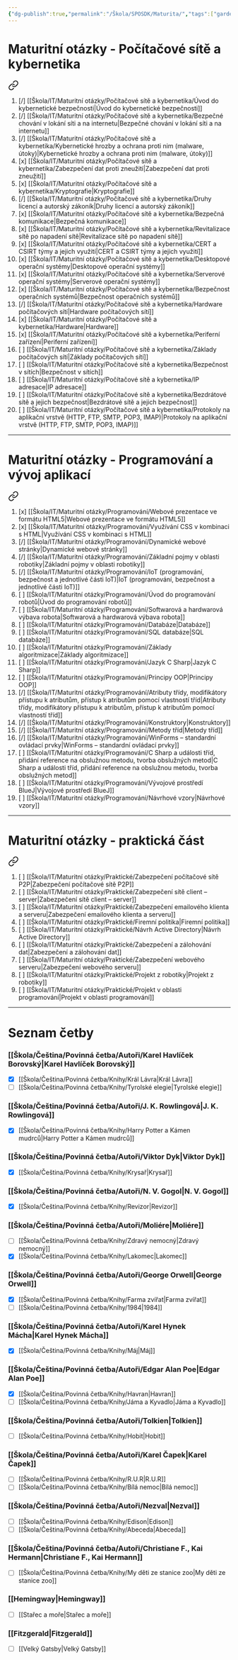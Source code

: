 ```yaml
---
{"dg-publish":true,"permalink":"/Škola/SPOSDK/Maturita/","tags":["gardenEntry"],"created":"2023-12-18T16:37:08.969+01:00","updated":"2024-03-15T17:00:51.594+01:00"}
---
```


# Maturitní otázky - Počítačové sítě a kybernetika

<div class="transclusion internal-embed is-loaded"><a class="markdown-embed-link" href="/skola/it/maturitni-otazky/maturitni-otazky-pocitacove-site-a-kybernetika/" aria-label="Open link"><svg xmlns="http://www.w3.org/2000/svg" width="24" height="24" viewBox="0 0 24 24" fill="none" stroke="currentColor" stroke-width="2" stroke-linecap="round" stroke-linejoin="round" class="svg-icon lucide-link"><path d="M10 13a5 5 0 0 0 7.54.54l3-3a5 5 0 0 0-7.07-7.07l-1.72 1.71"></path><path d="M14 11a5 5 0 0 0-7.54-.54l-3 3a5 5 0 0 0 7.07 7.07l1.71-1.71"></path></svg></a><div class="markdown-embed">




1. [/] [[Škola/IT/Maturitní otázky/Počítačové sítě a kybernetika/Úvod do kybernetické bezpečnosti\|Úvod do kybernetické bezpečnosti]]
2. [/] [[Škola/IT/Maturitní otázky/Počítačové sítě a kybernetika/Bezpečné chování v lokání síti a na internetu\|Bezpečné chování v lokání síti a na internetu]]
3. [/] [[Škola/IT/Maturitní otázky/Počítačové sítě a kybernetika/Kybernetické hrozby a ochrana proti nim (malware, útoky)\|Kybernetické hrozby a ochrana proti nim (malware, útoky)]]
4. [x] [[Škola/IT/Maturitní otázky/Počítačové sítě a kybernetika/Zabezpečení dat proti zneužití\|Zabezpečení dat proti zneužití]]
5. [x] [[Škola/IT/Maturitní otázky/Počítačové sítě a kybernetika/Kryptografie\|Kryptografie]]
6. [/] [[Škola/IT/Maturitní otázky/Počítačové sítě a kybernetika/Druhy licencí a autorský zákoník\|Druhy licencí a autorský zákoník]]
7. [x] [[Škola/IT/Maturitní otázky/Počítačové sítě a kybernetika/Bezpečná komunikace\|Bezpečná komunikace]]
8. [x] [[Škola/IT/Maturitní otázky/Počítačové sítě a kybernetika/Revitalizace sítě po napadení sítě\|Revitalizace sítě po napadení sítě]]
9. [x] [[Škola/IT/Maturitní otázky/Počítačové sítě a kybernetika/CERT a CSIRT týmy a jejich využití\|CERT a CSIRT týmy a jejich využití]]
10. [x] [[Škola/IT/Maturitní otázky/Počítačové sítě a kybernetika/Desktopové operační systémy\|Desktopové operační systémy]]
11. [x] [[Škola/IT/Maturitní otázky/Počítačové sítě a kybernetika/Serverové operační systémy\|Serverové operační systémy]]
12. [x] [[Škola/IT/Maturitní otázky/Počítačové sítě a kybernetika/Bezpečnost operačních systémů\|Bezpečnost operačních systémů]]
13. [/] [[Škola/IT/Maturitní otázky/Počítačové sítě a kybernetika/Hardware počítačových sítí\|Hardware počítačových sítí]]
14. [x] [[Škola/IT/Maturitní otázky/Počítačové sítě a kybernetika/Hardware\|Hardware]]
15. [x] [[Škola/IT/Maturitní otázky/Počítačové sítě a kybernetika/Periferní zařízení\|Periferní zařízení]]
16. [ ] [[Škola/IT/Maturitní otázky/Počítačové sítě a kybernetika/Základy počítačových sítí\|Základy počítačových sítí]]
17. [ ] [[Škola/IT/Maturitní otázky/Počítačové sítě a kybernetika/Bezpečnost v sítích\|Bezpečnost v sítích]]
18. [ ] [[Škola/IT/Maturitní otázky/Počítačové sítě a kybernetika/IP adresace\|IP adresace]]
19. [ ] [[Škola/IT/Maturitní otázky/Počítačové sítě a kybernetika/Bezdrátové sítě a jejich bezpečnost\|Bezdrátové sítě a jejich bezpečnost]]
20. [ ] [[Škola/IT/Maturitní otázky/Počítačové sítě a kybernetika/Protokoly na aplikační vrstvě (HTTP, FTP, SMTP, POP3, IMAP)\|Protokoly na aplikační vrstvě (HTTP, FTP, SMTP, POP3, IMAP)]]

</div></div>

___
# Maturitní otázky - Programování a vývoj aplikací

<div class="transclusion internal-embed is-loaded"><a class="markdown-embed-link" href="/skola/it/maturitni-otazky/maturitni-otazky-programovani-a-vyvoj-aplikaci/" aria-label="Open link"><svg xmlns="http://www.w3.org/2000/svg" width="24" height="24" viewBox="0 0 24 24" fill="none" stroke="currentColor" stroke-width="2" stroke-linecap="round" stroke-linejoin="round" class="svg-icon lucide-link"><path d="M10 13a5 5 0 0 0 7.54.54l3-3a5 5 0 0 0-7.07-7.07l-1.72 1.71"></path><path d="M14 11a5 5 0 0 0-7.54-.54l-3 3a5 5 0 0 0 7.07 7.07l1.71-1.71"></path></svg></a><div class="markdown-embed">




1. [x] [[Škola/IT/Maturitní otázky/Programování/Webové prezentace ve formátu HTML5\|Webové prezentace ve formátu HTML5]]
2. [x] [[Škola/IT/Maturitní otázky/Programování/Využívání CSS v kombinaci s HTML\|Využívání CSS v kombinaci s HTML]]
3. [/] [[Škola/IT/Maturitní otázky/Programování/Dynamické webové stránky\|Dynamické webové stránky]] 
4. [/] [[Škola/IT/Maturitní otázky/Programování/Základní pojmy v oblasti robotiky\|Základní pojmy v oblasti robotiky]]
5. [/] [[Škola/IT/Maturitní otázky/Programování/IoT (programování, bezpečnost a jednotlivé části IoT)\|IoT (programování, bezpečnost a jednotlivé části IoT)]]
6. [ ] [[Škola/IT/Maturitní otázky/Programování/Úvod do programování robotů\|Úvod do programování robotů]]
7. [ ] [[Škola/IT/Maturitní otázky/Programování/Softwarová a hardwarová výbava robota\|Softwarová a hardwarová výbava robota]]
8. [ ] [[Škola/IT/Maturitní otázky/Programování/Databáze\|Databáze]]
9. [ ] [[Škola/IT/Maturitní otázky/Programování/SQL databáze\|SQL databáze]]
10. [ ] [[Škola/IT/Maturitní otázky/Programování/Základy algoritmizace\|Základy algoritmizace]]
11. [ ] [[Škola/IT/Maturitní otázky/Programování/Jazyk C Sharp\|Jazyk C Sharp]]
12. [ ] [[Škola/IT/Maturitní otázky/Programování/Principy OOP\|Principy OOP]]
13. [/] [[Škola/IT/Maturitní otázky/Programování/Atributy třídy, modifikátory přístupu k atributům, přístup k atributům pomocí vlastností tříd\|Atributy třídy, modifikátory přístupu k atributům, přístup k atributům pomocí vlastností tříd]]
14. [/] [[Škola/IT/Maturitní otázky/Programování/Konstruktory\|Konstruktory]]
15. [/] [[Škola/IT/Maturitní otázky/Programování/Metody tříd\|Metody tříd]]
16. [/] [[Škola/IT/Maturitní otázky/Programování/WinForms – standardní ovládací prvky\|WinForms – standardní ovládací prvky]]
17. [ ]  [[Škola/IT/Maturitní otázky/Programování/C Sharp a události tříd, přidání reference na obslužnou metodu, tvorba obslužných metod\|C Sharp a události tříd, přidání reference na obslužnou metodu, tvorba obslužných metod]]
18. [ ] [[Škola/IT/Maturitní otázky/Programování/Vývojové prostředí BlueJ\|Vývojové prostředí BlueJ]]
19. [ ] [[Škola/IT/Maturitní otázky/Programování/Návrhové vzory\|Návrhové vzory]]

</div></div>

___
# Maturitní otázky - praktická část

<div class="transclusion internal-embed is-loaded"><a class="markdown-embed-link" href="/skola/it/maturitni-otazky/maturitni-otazky-prakticka-cast/" aria-label="Open link"><svg xmlns="http://www.w3.org/2000/svg" width="24" height="24" viewBox="0 0 24 24" fill="none" stroke="currentColor" stroke-width="2" stroke-linecap="round" stroke-linejoin="round" class="svg-icon lucide-link"><path d="M10 13a5 5 0 0 0 7.54.54l3-3a5 5 0 0 0-7.07-7.07l-1.72 1.71"></path><path d="M14 11a5 5 0 0 0-7.54-.54l-3 3a5 5 0 0 0 7.07 7.07l1.71-1.71"></path></svg></a><div class="markdown-embed">




1. [ ] [[Škola/IT/Maturitní otázky/Praktické/Zabezpečení počítačové sítě P2P\|Zabezpečení počítačové sítě P2P]]
2. [ ] [[Škola/IT/Maturitní otázky/Praktické/Zabezpečení sítě client – server\|Zabezpečení sítě client – server]]
3. [ ] [[Škola/IT/Maturitní otázky/Praktické/Zabezpečení emailového klienta a serveru\|Zabezpečení emailového klienta a serveru]]
4. [ ] [[Škola/IT/Maturitní otázky/Praktické/Firemní politika\|Firemní politika]]
5. [ ] [[Škola/IT/Maturitní otázky/Praktické/Návrh Active Directory\|Návrh Active Directory]]
6. [ ] [[Škola/IT/Maturitní otázky/Praktické/Zabezpečení a zálohování dat\|Zabezpečení a zálohování dat]]
7. [ ] [[Škola/IT/Maturitní otázky/Praktické/Zabezpečení webového serveru\|Zabezpečení webového serveru]]
8. [ ] [[Škola/IT/Maturitní otázky/Praktické/Projekt z robotiky\|Projekt z robotiky]]
9. [ ] [[Škola/IT/Maturitní otázky/Praktické/Projekt v oblasti programování\|Projekt v oblasti programování]]

</div></div>

___
# Seznam četby

<div class="transclusion internal-embed is-loaded"><div class="markdown-embed">




### [[Škola/Čeština/Povinná četba/Autoři/Karel Havlíček Borovský\|Karel Havlíček Borovský]]
- [x] [[Škola/Čeština/Povinná četba/Knihy/Král Lávra\|Král Lávra]]
- [ ] [[Škola/Čeština/Povinná četba/Knihy/Tyrolské elegie\|Tyrolské elegie]]
### [[Škola/Čeština/Povinná četba/Autoři/J. K. Rowlingová\|J. K. Rowlingová]]
- [x] [[Škola/Čeština/Povinná četba/Knihy/Harry Potter a Kámen mudrců\|Harry Potter a Kámen mudrců]]
### [[Škola/Čeština/Povinná četba/Autoři/Viktor Dyk\|Viktor Dyk]]
- [x] [[Škola/Čeština/Povinná četba/Knihy/Krysař\|Krysař]] 
### [[Škola/Čeština/Povinná četba/Autoři/N. V. Gogol\|N. V. Gogol]]
- [x] [[Škola/Čeština/Povinná četba/Knihy/Revizor\|Revizor]]
### [[Škola/Čeština/Povinná četba/Autoři/Moliére\|Moliére]]
- [ ] [[Škola/Čeština/Povinná četba/Knihy/Zdravý nemocný\|Zdravý nemocný]]
- [x] [[Škola/Čeština/Povinná četba/Knihy/Lakomec\|Lakomec]]
### [[Škola/Čeština/Povinná četba/Autoři/George Orwell\|George Orwell]]
- [x] [[Škola/Čeština/Povinná četba/Knihy/Farma zvířat\|Farma zvířat]]
- [ ] [[Škola/Čeština/Povinná četba/Knihy/1984\|1984]]
### [[Škola/Čeština/Povinná četba/Autoři/Karel Hynek Mácha\|Karel Hynek Mácha]]
- [x] [[Škola/Čeština/Povinná četba/Knihy/Máj\|Máj]]
### [[Škola/Čeština/Povinná četba/Autoři/Edgar Alan Poe\|Edgar Alan Poe]]
- [x] [[Škola/Čeština/Povinná četba/Knihy/Havran\|Havran]]
- [ ] [[Škola/Čeština/Povinná četba/Knihy/Jáma a Kyvadlo\|Jáma a Kyvadlo]]
### [[Škola/Čeština/Povinná četba/Autoři/Tolkien\|Tolkien]]
- [ ] [[Škola/Čeština/Povinná četba/Knihy/Hobit\|Hobit]]
### [[Škola/Čeština/Povinná četba/Autoři/Karel Čapek\|Karel Čapek]]
- [ ] [[Škola/Čeština/Povinná četba/Knihy/R.U.R\|R.U.R]]
- [ ] [[Škola/Čeština/Povinná četba/Knihy/Bílá nemoc\|Bílá nemoc]]
### [[Škola/Čeština/Povinná četba/Autoři/Nezval\|Nezval]]
- [ ] [[Škola/Čeština/Povinná četba/Knihy/Edison\|Edison]]
- [ ] [[Škola/Čeština/Povinná četba/Knihy/Abeceda\|Abeceda]]
### [[Škola/Čeština/Povinná četba/Autoři/Christiane F., Kai Hermann\|Christiane F., Kai Hermann]]
- [ ] [[Škola/Čeština/Povinná četba/Knihy/My děti ze stanice zoo\|My děti ze stanice zoo]]
### [[Hemingway\|Hemingway]]
- [ ] [[Stařec a moře\|Stařec a moře]]
### [[Fitzgerald\|Fitzgerald]]
- [ ] [[Velký Gatsby\|Velký Gatsby]]


</div></div>

